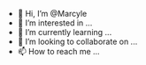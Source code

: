 - 👋 Hi, I’m @Marcyle
- 👀 I’m interested in ...
- 🌱 I’m currently learning ...
- 💞️ I’m looking to collaborate on ...
- 📫 How to reach me ...

<!---
Marcyle/Marcyle is a ✨ special ✨ repository because its `README.md` (this file) appears on your GitHub profile.
You can click the Preview link to take a look at your changes.
--->
